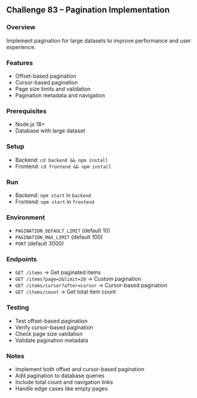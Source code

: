 ## Challenge 83 – Pagination Implementation

### Overview
Implement pagination for large datasets to improve performance and user experience.

### Features
- Offset-based pagination
- Cursor-based pagination
- Page size limits and validation
- Pagination metadata and navigation

### Prerequisites
- Node.js 18+
- Database with large dataset

### Setup
- Backend: `cd backend && npm install`
- Frontend: `cd frontend && npm install`

### Run
- Backend: `npm start` in `backend`
- Frontend: `npm start` in `frontend`

### Environment
- `PAGINATION_DEFAULT_LIMIT` (default 10)
- `PAGINATION_MAX_LIMIT` (default 100)
- `PORT` (default 3000)

### Endpoints
- `GET /items` → Get paginated items
- `GET /items?page=2&limit=20` → Custom pagination
- `GET /items/cursor?after=cursor` → Cursor-based pagination
- `GET /items/count` → Get total item count

### Testing
- Test offset-based pagination
- Verify cursor-based pagination
- Check page size validation
- Validate pagination metadata

### Notes
- Implement both offset and cursor-based pagination
- Add pagination to database queries
- Include total count and navigation links
- Handle edge cases like empty pages
